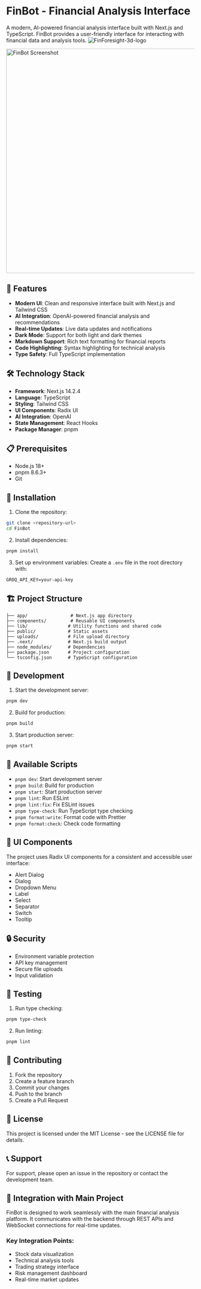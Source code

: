 # FinBot - Financial Analysis Interface

A modern, AI-powered financial analysis interface built with Next.js and TypeScript. FinBot provides a user-friendly interface for interacting with financial data and analysis tools.
![FinForesight-3d-logo](https://github.com/user-attachments/assets/7c62bbb2-6a17-41e2-ba40-85911946b5eb)

<img src="https://github.com/user-attachments/assets/7c62bbb2-6a17-41e2-ba40-85911946b5eb" alt="FinBot Screenshot" width="600"/>

## 🚀 Features

- **Modern UI**: Clean and responsive interface built with Next.js and Tailwind CSS
- **AI Integration**: OpenAI-powered financial analysis and recommendations
- **Real-time Updates**: Live data updates and notifications
- **Dark Mode**: Support for both light and dark themes
- **Markdown Support**: Rich text formatting for financial reports
- **Code Highlighting**: Syntax highlighting for technical analysis
- **Type Safety**: Full TypeScript implementation

## 🛠️ Technology Stack

- **Framework**: Next.js 14.2.4
- **Language**: TypeScript
- **Styling**: Tailwind CSS
- **UI Components**: Radix UI
- **AI Integration**: OpenAI
- **State Management**: React Hooks
- **Package Manager**: pnpm

## 📋 Prerequisites

- Node.js 18+
- pnpm 8.6.3+
- Git

## 🔧 Installation

1. Clone the repository:
```bash
git clone <repository-url>
cd FinBot
```

2. Install dependencies:
```bash
pnpm install
```

3. Set up environment variables:
Create a `.env` file in the root directory with:
```env
GROQ_API_KEY=your-api-key
```

## 🏗️ Project Structure

```
├── app/                # Next.js app directory
├── components/         # Reusable UI components
├── lib/               # Utility functions and shared code
├── public/            # Static assets
├── uploads/           # File upload directory
├── .next/             # Next.js build output
├── node_modules/      # Dependencies
├── package.json       # Project configuration
└── tsconfig.json      # TypeScript configuration
```

## 🚀 Development

1. Start the development server:
```bash
pnpm dev
```

2. Build for production:
```bash
pnpm build
```

3. Start production server:
```bash
pnpm start
```

## 📝 Available Scripts

- `pnpm dev`: Start development server
- `pnpm build`: Build for production
- `pnpm start`: Start production server
- `pnpm lint`: Run ESLint
- `pnpm lint:fix`: Fix ESLint issues
- `pnpm type-check`: Run TypeScript type checking
- `pnpm format:write`: Format code with Prettier
- `pnpm format:check`: Check code formatting

## 🎨 UI Components

The project uses Radix UI components for a consistent and accessible user interface:
- Alert Dialog
- Dialog
- Dropdown Menu
- Label
- Select
- Separator
- Switch
- Tooltip

## 🔒 Security

- Environment variable protection
- API key management
- Secure file uploads
- Input validation

## 🧪 Testing

1. Run type checking:
```bash
pnpm type-check
```

2. Run linting:
```bash
pnpm lint
```

## 🤝 Contributing

1. Fork the repository
2. Create a feature branch
3. Commit your changes
4. Push to the branch
5. Create a Pull Request

## 📝 License

This project is licensed under the MIT License - see the LICENSE file for details.

## 📞 Support

For support, please open an issue in the repository or contact the development team.

## 🔄 Integration with Main Project

FinBot is designed to work seamlessly with the main financial analysis platform. It communicates with the backend through REST APIs and WebSocket connections for real-time updates.

### Key Integration Points:
- Stock data visualization
- Technical analysis tools
- Trading strategy interface
- Risk management dashboard
- Real-time market updates 
